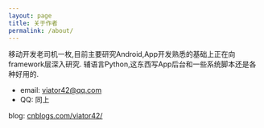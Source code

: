 ```yaml
---
layout: page
title: 关于作者
permalink: /about/
---
```


移动开发老司机一枚,目前主要研究Android,App开发熟悉的基础上正在向framework层深入研究.
辅语言Python,这东西写App后台和一些系统脚本还是各种好用的.

* email:  viator42@qq.com  
* QQ:     同上  

blog: [cnblogs.com/viator42/](http://cnblogs.com/viator42/)    
